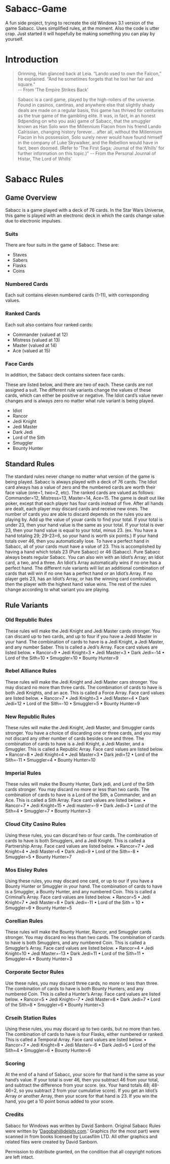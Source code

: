 # Sabacc-Game
A fun side project, trying to recreate the old Windows 3.1 version of the game Sabacc.  Uses simplified rules, at the moment.  Also the code is utter crap.  Just started it will hopefully be making something you can play by yourself.


# Introduction

>Grinning, Han glanced back at Leia.  “Lando used to own the Falcon,” he explained.  “And he sometimes forgets that he lost her fair and square.”  
-- From ‘The Empire Strikes Back’

>Sabacc is a card game, played by the high-rollers of the universe.  Found in casinos, cantinas, and anywhere else that slightly shady deals are made on a regular basis, this game has thrived for centuries as the true game of the gambling elite.  It was, in fact, in an honest 9dpending on who you ask) game of Sabacc, that the smuggler known as Han Solo won the Millennium Flacon from his friend Lando Calrissian, changing history forever… after all, without the Millennium Flacon in his possession, Solo surely never would have found himself in the company of Luke Skywalker, and the Rebellion would have in fact, been doomed.  (Refer to ‘The First Saga; Journal of the Whills’ for further information on this topic.)”
-- From the Personal Journal of Histar, The Lord of Whills’

# Sabacc Rules

## Game Overview

Sabacc is a game played with a deck of 76 cards.  In the Star Wars Universe, this game is played with an electronic deck in which the cards change value due to electronic impulses.

### Suits

There are four suits in the game of Sabacc.  These are:

* Staves
* Sabers
*	Flasks
*	Coins

### Numbered Cards

Each suit contains eleven numbered cards (1-11), with corresponding values.

### Ranked Cards
Each suit also contains four ranked cards:

*	Commander (valued at 12) 
*	Mistress (valued at 13)
*	Master (valued at 14)
*	Ace (valued at 15)

### Face Cards
In addition, the Sabacc deck contains sixteen face cards.  

These are listed below, and there are two of each.  These cards are not assigned a suit.  The different rule variants change the values of these cards, which can either be positive or negative.  The Idiot card’s value never changes and is always zero no matter what rule variant is being played.

*	Idiot
*	Rancor
*	Jedi Knight
*	Jedi Master
*	Dark Jedi
*	Lord of the Sith
*	Smuggler
*	Bounty Hunter

## Standard Rules

The standard rules never change no matter what version of the game is being played.  Sabacc is always played with a deck of 76 cards.  The Idiot card always has a value of zero and the numbered cards are worth their face value (one=1, two=2, etc).  The ranked cards are valued as follows:  Commander=12, Mistress=13, Master=14, Ace=15.  The game is dealt out like poker, except that each player has four cards instead of five.  After all hands are dealt, each player may discard cards and receive new ones.  The number of cards you are able to discard depends on the rules you are playing by.  Add up the value of youar cards to find your total.  If your total is under 23, then your hand value is the same as your total.  If your total is over 23, then your hand value is equal to your total, minus 23.  (ex. You have a hand totaling 29; 29-23=6, so your hand is worth six points.)  If your hand totals over 46, then you automatically lose.  To have a perfect hand in Sabacc, all of your cards must have a value of 23.  This is accomplished by having a hand which totals 23 (Pure Sabacc) or 46 (Sabacc).  Pure Sabacc always beats regular Sabacc. You can also win with an Idiot’s Array; an Idiot card, a two, and a three.  An Idiot’s Array automatically wins if no one has a perfect hand.  The different rule variants will list an additional combination of cards that will win if no one has a perfect hand or an Idiot’s Array.  If no player gets 23, has an Idiot’s Array, or has the winning card combination, then the player with the highest hand value wins.  The rest of the rules change according to what variant you are playing.

## Rule Variants

### Old Republic Rules
These rules will make the Jedi Knight and Jedi Master cards stronger.  You can discard up to two cards, and up to four if you have a Jeddi Master in your hand.  The combination of cards to have is a Jedi Knight, a Jedi Master, and any number Saber.  This is called a Jedi’s Array.  Face card values are listed below.
•	Rancor=9
•	Jedi Knight=3
•	Jedi Master=3
•	Dark Jedi=-14
•	Lord of the Sith=10
•	Smuggler=10
•	Bounty Hunter=9
### Rebel Alliance Rules
These rules will make the Jedi Knight and Jedi Master cars stronger.  You may discard no more than three cards.  The combination of cards to have is both Jedi Knights, and an ace.  This is called a Force Array.  Face card values are listed below.
•	Rancor=7
•	Jedi Knight=3
•	Jedi Master=4
•	Dark Jedi=12
•	Lord of the Sith=-10
•	Smuggler=5
•	Bounty Hunter=9
### New Republic Rules
These rules will make the Jedi Knight, Jedi Master, and Smuggler cards stronger.  You have a choice of discarding one or three cards, and you may not discard any other number of cards besides one and three.   The combination of cards to have is a Jedi Knight, a Jedi Master, and a Smuggler.  This is called a Republic Array.  Face card values are listed below.
•	Rancor=8
•	Jedi Knight=4
•	Jedi Master=3
•	Dark jedi=12
•	Lord of the Sith=-11
•	Smuggler=4
•	Bounty Hunter=10
### Imperial Rules
These rules will make the Bounty Hunter, Dark jedi, and Lord of the Sith cards stronger.  You may discard no more or less than two cards.  The combination of cards to have is a Lord of the Sith, a Commander, and an Ace.  This is called a Sith Array.  Face card values are listed below.
•	Rancor=7
•	Jedi Knight=15
•	Jedi master=-9
•	Dark Jedi=3
•	Lord of the Sith=4
•	Smuggler=7
•	Bounty Hunter=3
### Cloud City Casino Rules
Using these rules, you can discard two or four cards.  The combination of cards to have is both Smugglers, and a Jedi Knight.  This is called a Partnership Array.  Face card values are listed below.
•	Rancor=7
•	Jedi Knight=4
•	Jedi Master=6
•	Dark Jedi=9
•	Lord of the Sith=-8
•	Smuggler=5
•	Bounty Hunter=7
### Mos Eisley Rules
Using these rules, you may discard one card, or up to our if you have a Bounty Hunter or Smuggler in your hand.  The combination of cards to have is a Smuggler, a Bounty Hunter, and any numbered Coin.  This is called a Criminal’s Array.  Face card values are listed below.
•	Rancor=5
•	Jedi Knight=7
•	Jedi Master=8
•	Dark Jedi=-11
•	Lord of the Sith = 10
•	Smuggler=6
•	Bounty Hunter=5
### Corellian Rules
These rules will make the Bounty Hunter, Rancor, and Smuggler cards stronger.  You may discard no less than two cards.  The combination of cards to have is both Smugglers, and any numbered Coin.  This is called a Smuggler’s Array.  Face card values are listed below.
•	Rancor=4
•	Jedi Knight=10
•	Jedi Master=-13
•	Dark Jedi=11
•	Lord of the Sith=11
•	Smuggler=4
•	Bounty Hunter=3
### Corporate Sector Rules
Use these rules, you may discard three cards, no more or less than three.  The combination of cards to have is both Bounty Hunters, and any numbered Coin.  This is called a Hunter’s Array.  Face card values are listed below.
•	Rancor=5
•	Jedi Knight=-7
•	Jedi Master=8
•	Dark Jedi=7
•	Lord of the Sith=8
•	Smuggler=6
•	Bounty Hunter=3
### Crseih Station Rules
Using these rules, you may discard up to two cards, but no more than two.  The combination of cards to have is four Flasks, either numbered or ranked.  This is called a Temporal Array.  Face card values are listed below.
•	Rancor=7
•	Jedi Knight=8
•	Jedi Master=-6
•	Dark Jedi=5
•	Lord of the Sith=4
•	Smuggler=6
•	Bounty Hunter=6
### Scoring
At the end of a hand of Sabacc, your score for that hand is the same as your hand’s value.  If your total is over 46, then you subtract 46 from your total, and subtract the difference from your score.  (ex.  Your hand totals 48; 48-46=2, so you subtract 2 from your cumulative score).  If you get an Idiot’s Array or another Array, then your score for that hand is 23.  If you win the hand, you get a 10 point bonus added to your score.  

### Credits
Sabacc for Windows was written by David Sanborn.  Original Sabacc Rules were written by ‘Dagobah@delphi.com.’  Graphics (for the most part) were scanned in from books licensed by Lucasfilm LTD.
All other graphics and related files were created by David Sanborn.

Permission to distribute granted, on the condition that all copyright notices are left intact.
